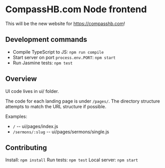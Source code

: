 # CompassHB.com Node frontend

This will be the new website for https://compasshb.com!

## Development commands

* Compile TypeScript to JS: `npm run compile`
* Start server on port `process.env.PORT`: `npm start`
* Run Jasmine tests: `npm test`


## Overview

UI code lives in ui/ folder.

The code for each landing page is under `/pages/`.
The directory structure attempts to match the URL structure if possible.

Examples:

* `/` -- ui/pages/index.js
* `/sermons/:slug` -- ui/pages/sermons/single.js

## Contributing

Install: `npm install`
Run tests: `npm test`
Local server: `npm start`